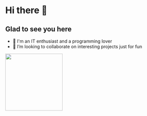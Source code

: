 # Hi there 👋
## Glad to see you here
- 🔭 I'm an IT enthusiast and a programming lover
- 👯 I’m looking to collaborate on interesting projects just for fun
<img height="180em" src="https://github-readme-stats.vercel.app/api?username=br4ndy-code&show_icons=true&hide_border=true&&count_private=true&include_all_commits=true" />
<!--
**br4ndy-code/br4ndy-code** is a ✨ _special_ ✨ repository because its `README.md` (this file) appears on your GitHub profile.

Here are some ideas to get you started:

- 🔭 I’m currently working on ...
- 🌱 I’m currently learning ...
- 👯 I’m looking to collaborate on interesting projects just for fun
- 🤔 I’m looking for help with ...
- 💬 Ask me about ...
- 📫 How to reach me: ...
- 😄 Pronouns: ...
- ⚡ Fun fact: ...
-->
